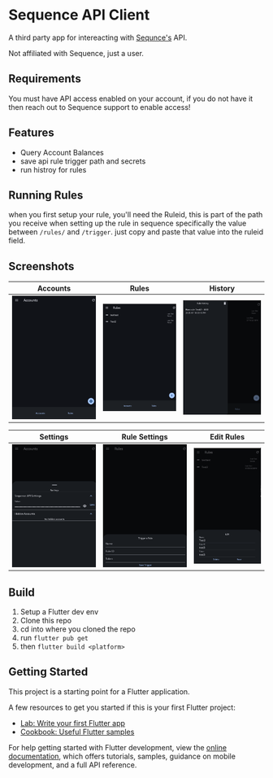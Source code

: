 # Sequence API Client

A third party app for intereacting with [Sequnce's](https://getsequence.io) API.

Not affiliated with Sequence, just a user.

## Requirements
You must have API access enabled on your account, if you do not have it then reach out to Sequence support to enable access!

## Features
- Query Account Balances
- save api rule trigger path and secrets
- run histroy for rules

## Running Rules
when you first setup your rule, you'll need the Ruleid, this is part of the path you receive when setting up the rule in sequence specifically the value between ``/rules/`` and ``/trigger``. just copy and paste that value into the ruleid field.

## Screenshots

|Accounts|Rules|History|
|--|--|--|
|![alt](https://github.com/deathblade666/sequence_api_client/blob/b255a54c600fabc4506bf9492b39eefa9dbf8816/screenshots/Screenshot%20From%202025-07-18%2015-17-32.png)|![alt](https://github.com/deathblade666/sequence_api_client/blob/b255a54c600fabc4506bf9492b39eefa9dbf8816/screenshots/Screenshot%20From%202025-07-18%2015-18-44.png)|![alt](https://github.com/deathblade666/sequence_api_client/blob/b255a54c600fabc4506bf9492b39eefa9dbf8816/screenshots/Screenshot%20From%202025-07-18%2015-18-54.png)|

|Settings|Rule Settings|Edit Rules|
|--|--|--|
|![alt](https://github.com/deathblade666/sequence_api_client/blob/b255a54c600fabc4506bf9492b39eefa9dbf8816/screenshots/Screenshot%20From%202025-07-18%2015-18-14.png)|![alt](https://github.com/deathblade666/sequence_api_client/blob/b255a54c600fabc4506bf9492b39eefa9dbf8816/screenshots/Screenshot%20From%202025-07-18%2015-18-02.png)|![alt](https://github.com/deathblade666/sequence_api_client/blob/b1ec15901fac05a82d58f7300bd76113268dd0e7/screenshots/Screenshot%20From%202025-07-18%2015-25-56.png)|

## Build
1. Setup a Flutter dev env
2. Clone this repo
3. cd into where you cloned the repo
4. run ``flutter pub get``
5. then ``flutter build <platform>``

## Getting Started

This project is a starting point for a Flutter application.

A few resources to get you started if this is your first Flutter project:

- [Lab: Write your first Flutter app](https://docs.flutter.dev/get-started/codelab)
- [Cookbook: Useful Flutter samples](https://docs.flutter.dev/cookbook)

For help getting started with Flutter development, view the
[online documentation](https://docs.flutter.dev/), which offers tutorials,
samples, guidance on mobile development, and a full API reference.
